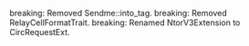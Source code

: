 breaking: Removed Sendme::into\_tag.
breaking: Removed RelayCellFormatTrait.
breaking: Renamed NtorV3Extension to CircRequestExt.

